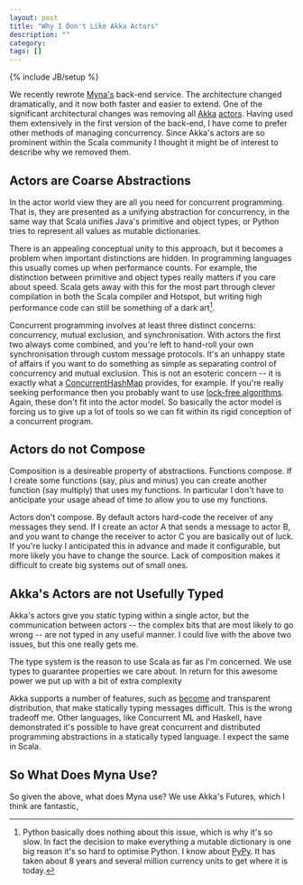```yaml
---
layout: post
title: "Why I Don't Like Akka Actors"
description: ""
category:
tags: []
---
```

{% include JB/setup %}

We recently rewrote [Myna's](http://www.mynaweb.com/) back-end service. The architecture changed dramatically, and it now both faster and easier to extend. One of the significant architectural changes was removing all [Akka](http://akka.io) [actors](http://en.wikipedia.org/wiki/Actor_model). Having used them extensively in the first version of the back-end, I have come to prefer other methods of managing concurrency. Since Akka's actors are so prominent within the Scala community I thought it might be of interest to describe why we removed them.


## Actors are Coarse Abstractions

In the actor world view they are all you need for concurrent programming. That is, they are presented as a unifying abstraction for concurrency, in the same way that Scala unifies Java's primitive and object types, or Python tries to represent all values as mutable dictionaries.

There is an appealing conceptual unity to this approach, but it becomes a problem when important distinctions are hidden. In programming languages this usually comes up when performance counts. For example, the distinction between primitive and object types really matters if you care about speed. Scala gets away with this for the most part through clever compilation in both the Scala compiler and Hotspot, but writing high performance code can still be something of a dark art[^Python].

[^Python]: Python basically does nothing about this issue, which is why it's so slow. In fact the decision to make everything a mutable dictionary is one big reason it's so hard to optimise Python. I know about [PyPy](http://www.pypy.org/). It has taken about 8 years and several million currency units to get where it is today.

Concurrent programming involves at least three distinct concerns: concurrency, mutual exclusion, and synchronisation. With actors the first two always come combined, and you're left to hand-roll your own synchronisation through custom message protocols. It's an unhappy state of affairs if you want to do something as simple as separating control of concurrency and mutual exclusion. This is not an esoteric concern -- it is exactly what a [ConcurrentHashMap](http://docs.oracle.com/javase/7/docs/api/java/util/concurrent/ConcurrentHashMap.html) provides, for example. If you're really seeking performance then you probably want to use [lock-free algorithms](http://en.wikipedia.org/wiki/Non-blocking_algorithm). Again, these don't fit into the actor model. So basically the actor model is forcing us to give up a lot of tools so we can fit within its rigid conception of a concurrent program.


## Actors do not Compose

Composition is a desireable property of abstractions. Functions compose. If I create some functions (say, plus and minus) you can create another function (say multiply) that uses my functions. In particular I don't have to anticipate your usage ahead of time to allow you to use my functions.

Actors don't compose. By default actors hard-code the receiver of any messages they send. If I create an actor A that sends a message to actor B, and you want to change the receiver to actor C you are basically out of luck. If you're lucky I anticipated this in advance and made it configurable, but more likely you have to change the source. Lack of composition makes it difficult to create big systems out of small ones.


## Akka's Actors are not Usefully Typed

Akka's actors give you static typing within a single actor, but the communication between actors -- the complex bits that are most likely to go wrong -- are not typed in any useful manner. I could live with the above two issues, but this one really gets me.

The type system is the reason to use Scala as far as I'm concerned. We use types to  guarantee properties we care about. In return for this awesome power we put up with a bit of extra complexity

Akka supports a number of features, such as [become](http://nurkiewicz.blogspot.co.uk/2012/11/becomeunbecome-discovering-akka.html) and transparent distribution, that make statically typing messages difficult. This is the wrong tradeoff me. Other languages, like Concurrent ML and Haskell, have demonstrated it's possible to have great concurrent and distributed programming abstractions in a statically typed language. I expect the same in Scala.


## So What Does Myna Use?

So given the above, what does Myna use? We use Akka's Futures, which I think are fantastic,
